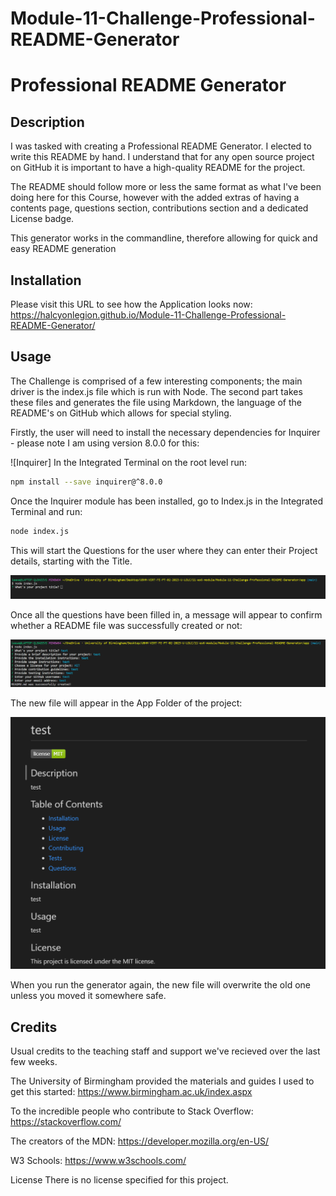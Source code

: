 # Module-11-Challenge-Professional-README-Generator

# Professional README Generator

## Description

I was tasked with creating a Professional README Generator. I elected to write this README by hand. I understand that for any open source project on GitHub it is important to have a high-quality README for the project.

The README should follow more or less the same format as what I've been doing here for this Course, however with the added extras of having a contents page, questions section, contributions section and a dedicated License badge.

This generator works in the commandline, therefore allowing for quick and easy README generation

## Installation
Please visit this URL to see how the Application looks now: https://halcyonlegion.github.io/Module-11-Challenge-Professional-README-Generator/

## Usage

The Challenge is comprised of a few interesting components; the main driver is the index.js file which is run with Node. The second part takes these files and generates the file using Markdown, the language of the README's on GitHub which allows for special styling.

Firstly, the user will need to install the necessary dependencies for Inquirer - please note I am using version 8.0.0 for this:

![Inquirer]
In the Integrated Terminal on the root level run:

```bash
npm install --save inquirer@^8.0.0
```

Once the Inquirer module has been installed, go to Index.js in the Integrated Terminal and run:

```bash
node index.js
```

This will start the Questions for the user where they can enter their Project details, starting with the Title.

![Index](./app/images/runningIndexjs.png)

Once all the questions have been filled in, a message will appear to confirm whether a README file was successfully created or not:

![Success](./app/images/readmesuccess.png)

The new file will appear in the App Folder of the project:

![Test Sample](./app/images/testReadMeSample.png)

When you run the generator again, the new file will overwrite the old one unless you moved it somewhere safe.

## Credits

Usual credits to the teaching staff and support we've recieved over the last few weeks.

The University of Birmingham provided the materials and guides I used to get this started: https://www.birmingham.ac.uk/index.aspx

To the incredible people who contribute to Stack Overflow: https://stackoverflow.com/

The creators of the MDN: https://developer.mozilla.org/en-US/

W3 Schools: https://www.w3schools.com/

License
There is no license specified for this project.